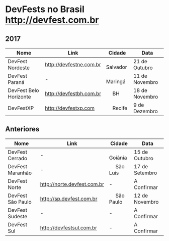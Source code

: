 DevFests no Brasil http://devfest.com.br
==============

## 2017

Nome               | Link    | Cidade   | Data
---                | ---     | ---      | ---
DevFest Nordeste | http://devfestne.com.br | <img src="http://www.estadosecapitaisdobrasil.com/wp-content/uploads/2014/09/bandeira-salvador-150x150.png" width=16/> Salvador | 21 de Outubro
DevFest Paraná | - | <img src="http://www.estadosecapitaisdobrasil.com/wp-content/uploads/2014/09/icone-parana.png" width=16/> Maringá | 11 de Novembro
DevFest Belo Horizonte | http://devfestbh.com.br | <img src="http://www.estadosecapitaisdobrasil.com/wp-content/uploads/2014/09/bandeira-belo-horizonte-105x72.png" width=16/> BH | 18 de Novembro
DevFestXP | http://devfestxp.com | <img src="http://www.estadosecapitaisdobrasil.com/wp-content/uploads/2014/09/icone-pernambuco.png" width=16/> Recife | 9 de Dezembro

## Anteriores
Nome               | Link    | Cidade   | Data
---                | ---     | ---      | ---
DevFest Cerrado | - | <img src="http://www.estadosecapitaisdobrasil.com/wp-content/uploads/2014/09/bandeira-goiania-105x72.png" width=16/> Goiânia | 15 de Outubro
DevFest Maranhão | - | <img src="http://www.estadosecapitaisdobrasil.com/wp-content/uploads/2014/09/bandeira-sao-luis-150x150.jpg" width=16/> São Luís | 17 de Setembro
DevFest Norte | http://norte.devfest.com.br | - | A Confirmar
DevFest São Paulo | http://sp.devfest.com.br | <img src="http://www.estadosecapitaisdobrasil.com/wp-content/uploads/2014/09/bandeira-sao-paulo1-105x70.png" width=16/> São Paulo | 12 de Novembro
DevFest Sudeste | - | - | A Confirmar
DevFest Sul | http://devfestsul.com.br | - | A Confirmar
